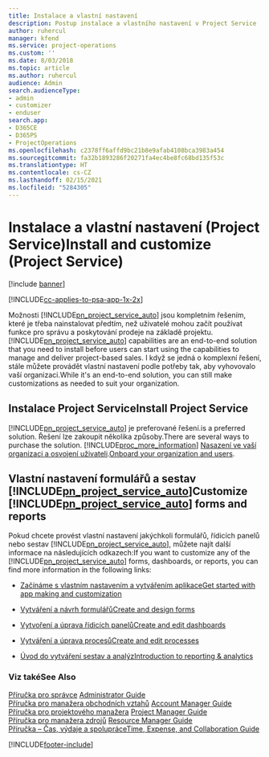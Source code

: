 ```yaml
---
title: Instalace a vlastní nastavení
description: Postup instalace a vlastního nastavení v Project Service
author: ruhercul
manager: kfend
ms.service: project-operations
ms.custom: ''
ms.date: 8/03/2018
ms.topic: article
ms.author: ruhercul
audience: Admin
search.audienceType:
- admin
- customizer
- enduser
search.app:
- D365CE
- D365PS
- ProjectOperations
ms.openlocfilehash: c2378ff6affd9bc21b8e9afab4108bca3983a454
ms.sourcegitcommit: fa32b1893286f20271fa4ec4be8fc68bd135f53c
ms.translationtype: HT
ms.contentlocale: cs-CZ
ms.lasthandoff: 02/15/2021
ms.locfileid: "5284305"
---
```

# <a name="install-and-customize-project-service"></a><span data-ttu-id="1d0bf-103">Instalace a vlastní nastavení (Project Service)</span><span class="sxs-lookup"><span data-stu-id="1d0bf-103">Install and customize (Project Service)</span></span>

[!include [banner](../includes/psa-now-project-operations.md)]

[!INCLUDE[cc-applies-to-psa-app-1x-2x](../includes/cc-applies-to-psa-app-1x-2x.md)]

<span data-ttu-id="1d0bf-104">Možnosti [!INCLUDE[pn_project_service_auto](../includes/pn-project-service-auto.md)] jsou kompletním řešením, které je třeba nainstalovat předtím, než uživatelé mohou začít používat funkce pro správu a poskytování prodeje na základě projektu.</span><span class="sxs-lookup"><span data-stu-id="1d0bf-104">[!INCLUDE[pn_project_service_auto](../includes/pn-project-service-auto.md)] capabilities are an end-to-end solution that you need to install before users can start using the capabilities to manage and deliver project-based sales.</span></span> <span data-ttu-id="1d0bf-105">I když se jedná o komplexní řešení, stále můžete provádět vlastní nastavení podle potřeby tak, aby vyhovovalo vaší organizaci.</span><span class="sxs-lookup"><span data-stu-id="1d0bf-105">While it's an end-to-end solution, you can still make customizations as needed to suit your organization.</span></span>  
<!-- TODO: I expect to find the information on how to get and install this here. Please find that and add it here. Same for Project Service.--> 
  
## <a name="install-project-service"></a><span data-ttu-id="1d0bf-106">Instalace Project Service</span><span class="sxs-lookup"><span data-stu-id="1d0bf-106">Install Project Service</span></span>  
 [!INCLUDE[pn_project_service_auto](../includes/pn-project-service-auto.md)] <span data-ttu-id="1d0bf-107">je preferované řešení.</span><span class="sxs-lookup"><span data-stu-id="1d0bf-107">is a preferred solution.</span></span> <span data-ttu-id="1d0bf-108">Řešení lze zakoupit několika způsoby.</span><span class="sxs-lookup"><span data-stu-id="1d0bf-108">There are several ways to purchase the solution.</span></span> [!INCLUDE[proc_more_information](../includes/proc-more-information.md)] <span data-ttu-id="1d0bf-109">[Nasazení ve vaší organizaci a osvojení uživateli](https://docs.microsoft.com/dynamics365/customerengagement/on-premises/admin/onboard-your-organization-and-users-to-dynamics-365-online).</span><span class="sxs-lookup"><span data-stu-id="1d0bf-109">[Onboard your organization and users](https://docs.microsoft.com/dynamics365/customerengagement/on-premises/admin/onboard-your-organization-and-users-to-dynamics-365-online).</span></span>  
  
## <a name="customize-pn_project_service_auto-forms-and-reports"></a><span data-ttu-id="1d0bf-110">Vlastní nastavení formulářů a sestav [!INCLUDE[pn_project_service_auto](../includes/pn-project-service-auto.md)]</span><span class="sxs-lookup"><span data-stu-id="1d0bf-110">Customize [!INCLUDE[pn_project_service_auto](../includes/pn-project-service-auto.md)] forms and reports</span></span>  
 <span data-ttu-id="1d0bf-111">Pokud chcete provést vlastní nastavení jakýchkoli formulářů, řídicích panelů nebo sestav [!INCLUDE[pn_project_service_auto](../includes/pn-project-service-auto.md)], můžete najít další informace na následujících odkazech:</span><span class="sxs-lookup"><span data-stu-id="1d0bf-111">If you want to customize any of the [!INCLUDE[pn_project_service_auto](../includes/pn-project-service-auto.md)] forms, dashboards, or reports, you can find more information in the following links:</span></span>  
  
- [<span data-ttu-id="1d0bf-112">Začínáme s vlastním nastavením a vytvářením aplikace</span><span class="sxs-lookup"><span data-stu-id="1d0bf-112">Get started with app making and customization</span></span>](https://docs.microsoft.com/dynamics365/customerengagement/on-premises/customize/getting-started-customization)  
  
- [<span data-ttu-id="1d0bf-113">Vytváření a návrh formulářů</span><span class="sxs-lookup"><span data-stu-id="1d0bf-113">Create and design forms</span></span>](https://docs.microsoft.com/dynamics365/customerengagement/on-premises/customize/create-design-forms)  
  
- [<span data-ttu-id="1d0bf-114">Vytvoření a úprava řídicích panelů</span><span class="sxs-lookup"><span data-stu-id="1d0bf-114">Create and edit dashboards</span></span>](https://docs.microsoft.com/dynamics365/customerengagement/on-premises/customize/create-edit-dashboards)  
  
- [<span data-ttu-id="1d0bf-115">Vytváření a úprava procesů</span><span class="sxs-lookup"><span data-stu-id="1d0bf-115">Create and edit processes</span></span>](https://docs.microsoft.com/dynamics365/customerengagement/on-premises/customize/guide-staff-through-common-tasks-processes)  
  
- [<span data-ttu-id="1d0bf-116">Úvod do vytváření sestav a analýz</span><span class="sxs-lookup"><span data-stu-id="1d0bf-116">Introduction to reporting & analytics</span></span>](https://docs.microsoft.com/dynamics365/customerengagement/on-premises/analytics/reporting-analytics-with-dynamics-365)  
  
### <a name="see-also"></a><span data-ttu-id="1d0bf-117">Viz také</span><span class="sxs-lookup"><span data-stu-id="1d0bf-117">See Also</span></span>  
 <span data-ttu-id="1d0bf-118">[Příručka pro správce](../psa/admin-guide.md) </span><span class="sxs-lookup"><span data-stu-id="1d0bf-118">[Administrator Guide](../psa/admin-guide.md) </span></span>  
 <span data-ttu-id="1d0bf-119">[Příručka pro manažera obchodních vztahů](../psa/account-manager-guide.md) </span><span class="sxs-lookup"><span data-stu-id="1d0bf-119">[Account Manager Guide](../psa/account-manager-guide.md) </span></span>  
 <span data-ttu-id="1d0bf-120">[Příručka pro projektového manažera](../psa/project-manager-guide.md) </span><span class="sxs-lookup"><span data-stu-id="1d0bf-120">[Project Manager Guide](../psa/project-manager-guide.md) </span></span>  
 <span data-ttu-id="1d0bf-121">[Příručka pro manažera zdrojů](../psa/resource-manager-guide.md) </span><span class="sxs-lookup"><span data-stu-id="1d0bf-121">[Resource Manager Guide](../psa/resource-manager-guide.md) </span></span>  
 [<span data-ttu-id="1d0bf-122">Příručka – Čas, výdaje a spolupráce</span><span class="sxs-lookup"><span data-stu-id="1d0bf-122">Time, Expense, and Collaboration Guide</span></span>](../psa/time-expense-collaboration-guide.md)


[!INCLUDE[footer-include](../includes/footer-banner.md)]